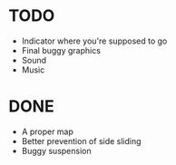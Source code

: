 # TODO
- Indicator where you're supposed to go
- Final buggy graphics
- Sound
- Music

# DONE
- A proper map
- Better prevention of side sliding
- Buggy suspension